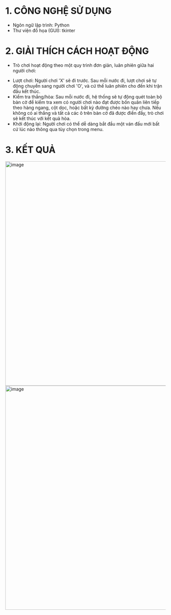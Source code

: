 # 1. CÔNG NGHỆ SỬ DỤNG
- Ngôn ngữ lập trình: Python
- Thư viện đồ họa (GUI): tkinter

# 2. GIẢI THÍCH CÁCH HOẠT ĐỘNG
- Trò chơi hoạt động theo một quy trình đơn giản, luân phiên giữa hai người chơi:
+ Lượt chơi: Người chơi 'X' sẽ đi trước. Sau mỗi nước đi, lượt chơi sẽ tự động chuyển sang người chơi 'O', và cứ thế luân phiên cho đến khi trận đấu kết thúc.
+ Kiểm tra thắng/hòa: Sau mỗi nước đi, hệ thống sẽ tự động quét toàn bộ bàn cờ để kiểm tra xem có người chơi nào đạt được bốn quân liên tiếp theo hàng ngang, cột dọc, hoặc bất kỳ đường chéo nào hay chưa. Nếu không có ai thắng và tất cả các ô trên bàn cờ đã được điền đầy, trò chơi sẽ kết thúc với kết quả hòa.
+ Khởi động lại: Người chơi có thể dễ dàng bắt đầu một ván đấu mới bất cứ lúc nào thông qua tùy chọn trong menu.

# 3. KẾT QUẢ
<img width="1813" height="704" alt="image" src="https://github.com/user-attachments/assets/c3678128-1fa9-4104-96df-50d01c352efb" />
<img width="873" height="703" alt="image" src="https://github.com/user-attachments/assets/50676292-e3bc-4ddf-9711-fcff586d6d62" />


